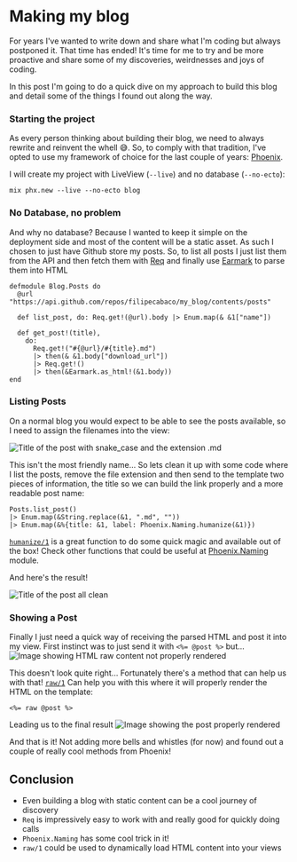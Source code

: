 # Making my blog

For years I've wanted to write down and share what I'm coding but always postponed it. That time has ended! It's time for me to try and be more proactive and share some of my discoveries, weirdnesses and joys of coding.

In this post I'm going to do a quick dive on my approach to build this blog and detail some of the things I found out along the way.

### Starting the project

As every person thinking about building their blog, we need to always rewrite and reinvent the whell 😅. So, to comply with that tradition, I've opted to use my framework of choice for the last couple of years: [Phoenix](https://www.phoenixframework.org/).

I will create my project with LiveView (`--live`) and no database (`--no-ecto`):
```
mix phx.new --live --no-ecto blog
```

### No Database, no problem

And why no database? Because I wanted to keep it simple on the deployment side and most of the content will be a static asset. As such I chosen to just have Github store my posts. So, to list all posts I just list them from the API and then fetch them with [Req](https://hex.pm/packages/req) and finally use [Earmark](https://hex.pm/packages/earmark) to parse them into HTML

```
defmodule Blog.Posts do
  @url "https://api.github.com/repos/filipecabaco/my_blog/contents/posts"

  def list_post, do: Req.get!(@url).body |> Enum.map(& &1["name"])

  def get_post!(title),
    do:
      Req.get!("#{@url}/#{title}.md")
      |> then(& &1.body["download_url"])
      |> Req.get!()
      |> then(&Earmark.as_html!(&1.body))
end
```

### Listing Posts
On a normal blog you would expect to be able to see the posts available, so I need to assign the filenames into the view:

![Title of the post with snake_case and the extension .md](/images/img1.png)

This isn't the most friendly name... So lets clean it up with some code where I list the posts, remove the file extension and then send to the template two pieces of information, the title so we can build the link properly and a more readable post name:

```
Posts.list_post()
|> Enum.map(&String.replace(&1, ".md", ""))
|> Enum.map(&%{title: &1, label: Phoenix.Naming.humanize(&1)})
```

[`humanize/1`](https://hexdocs.pm/phoenix/Phoenix.Naming.html) is a great function to do some quick magic and available out of the box! Check other functions that could be useful at [Phoenix.Naming](https://hexdocs.pm/phoenix/Phoenix.Naming.html) module.

And here's the result!

![Title of the post all clean](/images/img2.png)

### Showing a Post

Finally I just need a quick way of receiving the parsed HTML and post it into my view. First instinct was to just send it with `<%= @post %>` but...
![Image showing HTML raw content not properly rendered](/images/img3.png)

This doesn't look quite right... Fortunately there's a method that can help us with that! [`raw/1`](https://hexdocs.pm/phoenix_html/Phoenix.HTML.html#raw/1) Can help you with this where it will properly render the HTML on the template:
```
<%= raw @post %>
```

Leading us to the final result
![Image showing the post properly rendered](/images/img4.png)

And that is it! Not adding more bells and whistles (for now) and found out a couple of really cool methods from Phoenix!

## Conclusion

* Even building a blog with static content can be a cool journey of discovery
* `Req` is impressively easy to work with and really good for quickly doing calls
* `Phoenix.Naming` has some cool trick in it!
* `raw/1` could be used to dynamically load HTML content into your views

